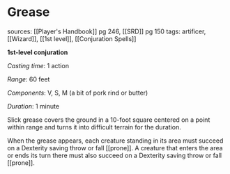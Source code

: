 # Grease
sources: [[Player's Handbook]] pg 246, [[SRD]] pg 150
tags: artificer, [[Wizard]], [[1st level]], [[Conjuration Spells]]

**1st-level conjuration**

*Casting time*: 1 action

*Range*: 60 feet

*Components*: V, S, M (a bit of pork rind or butter)

*Duration*: 1 minute

Slick grease covers the ground in a 10-foot square centered on a point within range and turns it into difficult terrain for the duration.

When the grease appears, each creature standing in its area must succeed on a Dexterity saving throw or fall [[prone]]. A creature that enters the area or ends its turn there must also succeed on a Dexterity saving throw or fall [[prone]].
